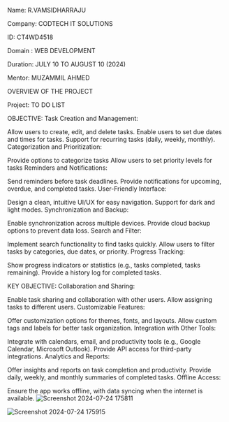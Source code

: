 Name: R.VAMSIDHARRAJU

Company: CODTECH IT SOLUTIONS

ID: CT4WD4518

Domain : WEB DEVELOPMENT

Duration: JULY 10 TO AUGUST 10 (2024)

Mentor: MUZAMMIL AHMED

OVERVIEW OF THE PROJECT

Project: TO DO LIST

OBJECTIVE:
Task Creation and Management:

Allow users to create, edit, and delete tasks.
Enable users to set due dates and times for tasks.
Support for recurring tasks (daily, weekly, monthly).
Categorization and Prioritization:

Provide options to categorize tasks 
Allow users to set priority levels for tasks
Reminders and Notifications:

Send reminders before task deadlines.
Provide notifications for upcoming, overdue, and completed tasks.
User-Friendly Interface:

Design a clean, intuitive UI/UX for easy navigation.
Support for dark and light modes.
Synchronization and Backup:

Enable synchronization across multiple devices.
Provide cloud backup options to prevent data loss.
Search and Filter:

Implement search functionality to find tasks quickly.
Allow users to filter tasks by categories, due dates, or priority.
Progress Tracking:

Show progress indicators or statistics (e.g., tasks completed, tasks remaining).
Provide a history log for completed tasks.

KEY OBJECTIVE:
Collaboration and Sharing:

Enable task sharing and collaboration with other users.
Allow assigning tasks to different users.
Customizable Features:

Offer customization options for themes, fonts, and layouts.
Allow custom tags and labels for better task organization.
Integration with Other Tools:

Integrate with calendars, email, and productivity tools (e.g., Google Calendar, Microsoft Outlook).
Provide API access for third-party integrations.
Analytics and Reports:

Offer insights and reports on task completion and productivity.
Provide daily, weekly, and monthly summaries of completed tasks.
Offline Access:

Ensure the app works offline, with data syncing when the internet is available.
![Screenshot 2024-07-24 175811](https://github.com/user-attachments/assets/6dcc298b-ffef-4f37-a9d5-61a33cbb9665)

![Screenshot 2024-07-24 175915](https://github.com/user-attachments/assets/58670627-37a9-46f9-a792-1f8b24337714)
